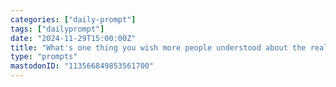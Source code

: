 ```yaml
---
categories: ["daily-prompt"]
tags: ["dailyprompt"]
date: "2024-11-29T15:00:00Z"
title: "What's one thing you wish more people understood about the realities of being a programmer?"
type: "prompts"
mastodonID: "113566849853561700"
---
```

